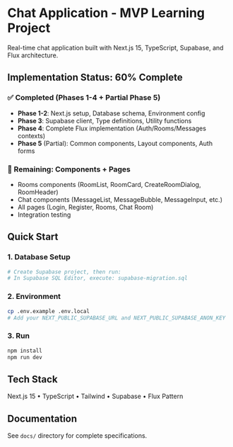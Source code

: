 # Chat Application - MVP Learning Project

Real-time chat application built with Next.js 15, TypeScript, Supabase, and Flux architecture.

## Implementation Status: 60% Complete

### ✅ Completed (Phases 1-4 + Partial Phase 5)

- **Phase 1-2**: Next.js setup, Database schema, Environment config
- **Phase 3**: Supabase client, Type definitions, Utility functions
- **Phase 4**: Complete Flux implementation (Auth/Rooms/Messages contexts)
- **Phase 5** (Partial): Common components, Layout components, Auth forms

### 🚧 Remaining: Components + Pages

- Rooms components (RoomList, RoomCard, CreateRoomDialog, RoomHeader)
- Chat components (MessageList, MessageBubble, MessageInput, etc.)
- All pages (Login, Register, Rooms, Chat Room)
- Integration testing

## Quick Start

### 1. Database Setup
```bash
# Create Supabase project, then run:
# In Supabase SQL Editor, execute: supabase-migration.sql
```

### 2. Environment
```bash
cp .env.example .env.local
# Add your NEXT_PUBLIC_SUPABASE_URL and NEXT_PUBLIC_SUPABASE_ANON_KEY
```

### 3. Run
```bash
npm install
npm run dev
```

## Tech Stack
Next.js 15 • TypeScript • Tailwind • Supabase • Flux Pattern

## Documentation
See `docs/` directory for complete specifications.
